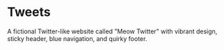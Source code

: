 # Tweets
A fictional Twitter-like website called "Meow Twitter" with vibrant design, sticky header, blue navigation, and quirky footer.
